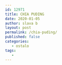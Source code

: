 ```yaml
---
id: 12971
title: CHIA PUDING
date: 2020-01-05
author: slava b
layout: post
permalink: /chia-puding/
published: false
categories:
   - ostalo
tags:
   - 
---
```

